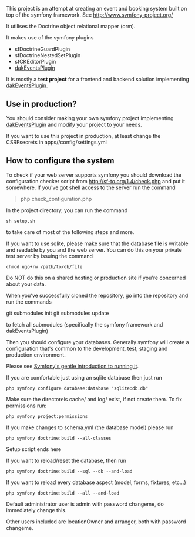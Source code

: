 This project is an attempt at creating an event and booking system built on top of
the symfony framework. See http://www.symfony-project.org/

It utilises the Doctrine object relational mapper (orm).

It makes use of the symfony plugins

*   sfDoctrineGuardPlugin
*   sfDoctrineNestedSetPlugin
*   sfCKEditorPlugin
*   [dakEventsPlugin][dakEvents]

  [dakEvents]: https://github.com/eoma/dakEventsPlugin

It is mostly a __test project__ for a frontend and backend solution implementing [dakEventsPlugin][dakEvents].

Use in production?
------------------

You should consider making your own symfony project implementing [dakEventsPlugin][dakEvents] and modify your
project to your needs.

If you want to use this project in production, at least change the CSRFsecrets in apps/<frontend and backend>/config/settings.yml

How to configure the system
---------------------------

To check if your web server supports symfony you should download the configuration checker script
from http://sf-to.org/1.4/check.php and put it somewhere. If you've got shell access to the server
run the command
> php check_configuration.php

In the project directory, you can run the command

    sh setup.sh

to take care of most of the following steps and more.

If you want to use sqlite, please make sure that the database file is writable and readable by you and the web server.
You can do this on your private test server by issuing the command

    chmod ugo+rw /path/to/db/file

Do NOT do this on a shared hosting or production site if you're concerned about your data.

When you've successfully cloned the repository, go into the repository and run the commands

   git submodules init
   git submodules update

to fetch all submodules (specifically the symfony framework and dakEventsPlugin)

Then you should configure your databases. Generally symfony will create a configuration that's
common to the development, test, staging and production environment.

Please see [Symfony's gentle introduction to running it](http://www.symfony-project.org/gentle-introduction/1_4/en/03-Running-Symfony).

If you are comfortable just using an sqlite database then just run

    php symfony configure database:database "sqlite:db.db"

Make sure the directoreis cache/ and log/ exist, if not create them.
To fix permissions run:

    php symfony project:permissions

If you make changes to schema.yml (the database model) please run

    php symfony doctrine:build --all-classes

Setup script ends here

If you want to reload/reset the database, then run

    php symfony doctrine:build --sql --db --and-load

If you want to reload every database aspect (model, forms, fixtures, etc...)

    php symfony doctrine:build --all --and-load

Default administrator user is admin with password changeme, do immediately change this.

Other users included are locationOwner and arranger, both with password changeme.
